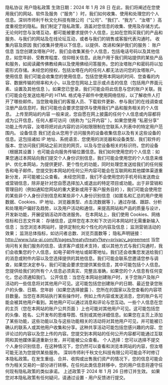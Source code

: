 隐私协议
用户隐私政策
生效日期：2024 年 1 月 28 日
在此，我们将阐述在您使用我们的网站、软件及服务（“服务” ）时，我们如何收集、使用和处理您的个人信息。深圳市师利千秋文化科技有限公司（“公司”、“我们”、“我方”、“汝塔” ）高度重视您的隐私。我们制定了隐私政策，涵盖对您信息的收集、使用及存储方式。无论何时您与汝塔互动，都可能被要求提供个人信息，比如在您购买我们的产品和服务、与我们的网站及在线论坛互动，或者与我们的销售或客服代表沟通时。
收集内容及原因
我们收集并使用以下信息，以提供、改进和保护我们的服务：
账户信息
当您创建汝塔账户时，我们会收集某些个人信息，包括电话号码以及其他信息，如您年龄、受教育程度、信仰相关信息。此账户用于我们网站提供的某些产品和服务，如阅读藏传佛教经典以及使用佛经问答服务。您的汝塔账户和密码将以加密形式存储。未经您的授权，包括汝塔在内的任何人都无法访问您的汝塔账户。
使用信息
我们可能会收集您的使用信息，包括您使用本网站的时间、您查看的内容、数据传输的频率和大小，以及您在网站上显示或点击的信息（包括用户界面元素、设置及其他信息 ）。如果您已登录，我们可能会将此信息与您的账户关联。我们可能会在发送给用户的 HTML 格式电子邮件中使用网络信标，以了解收件人打开了哪些邮件。当您致电我们的客服人员、下载软件更新、参与我们的在线调查或注册产品信息时，我们可能也会要求您提供与使用我们产品和服务相关的个人信息。
上传至网站的内容
一般来说，您自愿在网上披露的任何个人信息或内容都将成为公开信息，任何人都可访问（统称为 “公开内容” ）。如果您使用 “私密分享” 功能上传内容，汝塔将把对此内容的访问权限限制在您联系人列表中的特定用户范围内。
设备信息
我们还会从您用于访问服务的设备收集信息以及有关这些设备的信息。这包括诸如 IP 地址、系统语言、您使用的浏览器和设备类型、我们软件的版本、您访问我们网站之前浏览的网页，以及与您设备相关的标识符。您的设备（根据其设置 ）也可能会向服务传输位置信息。我们如何使用您的个人信息：如果您通过本网站向我们提交个人身份识别信息，我们可能会使用您的个人信息来维护、优化本网站，为提供更好、更个性化的功能，同时处理您发送给我们的任何报告和电子邮件。您提交到本网站的任何公开内容可能会在互联网和其他媒体渠道重新分发，并可能被公众查看。
未经您同意，我们不会使用您的手机号码发送商业或营销信息，除非是针对您自愿选择加入或退出的特定项目或功能。出于非营销和管理目的（例如通知您网站的重大更新或用于客户服务目的 ），我们可能会使用您的某些非个人身份识别信息和某些非个人身份识别信息（如匿名和汇总的用户使用数据、Cookies、IP 地址、浏览器类型、点击流数据等 ），通过存储、跟踪、分析和处理用户偏好及趋势，以及用户活动和通信，来提高网站和产品的质量与设计，开发新功能，开展促销活动并改进服务。
在本网站上，我们使用 Cookies、网络信标和日志文件来：
存储信息，这样您在本次和下次访问本网站时无需重新输入信息；
当您浏览本网站时，提供定制化和个性化的内容及信息；
监测营销活动的效果；
监测总体指标，如访问者总数、浏览页面数等；
隐私声明链接：http://www.luta-ai.com/#/pages/treaty/treaty?key=privacy_agreement
当您询问有关我们服务的信息、请求客户或技术支持，或以其他方式与我们沟通时，我们会收集您的个人信息，如电子邮件地址或邮寄地址。我们还会收集您发送给我们的消息或附件内容以及您选择提供的其他信息。我们可能会联系您邀请您参与调查，如果您决定参与，我们可能会要求您提供某些信息，其中可能包括个人信息。您提供给我们的所有个人信息必须真实、完整且准确，如果您的个人信息有任何变化，您必须通知我们。
公开信息：当您在本网站创建账户时，关于您账户及账户活动的一些信息将对其他用户可见。这可能包括您创建账户的日期、最近登录您账户的头像、日期、您年龄（如果您选择披露 ）、您所在的国家以及您查看的内容项目数量。当您在本网站执行某些操作时，例如上传内容或发送消息，您的账户名可能会被其他用户看到。其他用户可以通过消息和评论与您互动。一些个人信息在您的主页（您在本网站的账户公共页面 ）上也可能对其他用户可见。这可能包括您的头像、姓名、公开发布的思维导图、性别或其他详细信息。如果您在主页上添加了某些功能，这些功能以及与这些功能相关的活动将对其他用户可见，并可能被已确认的联系人或其他用户收集和分享。这种共享活动可能包括您感兴趣的内容、您评论过的内容以及您上传的内容。您提交到本网站的任何公开内容都可能通过互联网和其他媒体渠道重新分发，并可能被公众查看。
个人选择：您可以选择不提交个人身份识别信息，在这种情况下，您仍然可以查看和浏览本网站的内容，但汝塔可能无法为您提供某些服务。
深圳市师利千秋文化科技有限公司可能会不时修订本隐私政策。在发生重组、合并、收购或出售我们资产的情况下，您的信息可能会作为相关交易的一部分进行转移。在任何此类信息转移中，您的用户信息将遵守任何现有隐私政策的类似承诺。
上述政策于 2024 年 1 月 26 日修订并生效。
如果您对本隐私政策有任何疑问，请通过设置 - 用户反馈进行提交。